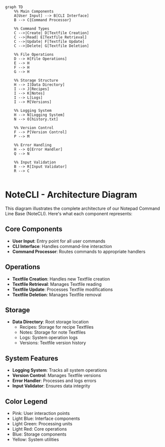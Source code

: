 ```mermaid
graph TD
    %% Main Components
    A[User Input] --> B[CLI Interface]
    B --> C{Command Processor}
    
    %% Command Types
    C -->|Create| D[Textfile Creation]
    C -->|Read| E[Textfile Retrieval]
    C -->|Update| F[Textfile Update]
    C -->|Delete| G[Textfile Deletion]
    
    %% File Operations
    D --> H[File Operations]
    E --> H
    F --> H
    G --> H
    
    %% Storage Structure
    H --> I[Data Directory]
    I --> J[Recipes]
    I --> K[Notes]
    I --> L[Logs]
    I --> M[Versions]
    
    %% Logging System
    H --> N[Logging System]
    N --> O[history.txt]
    
    %% Version Control
    F --> P[Version Control]
    P --> M
    
    %% Error Handling
    H --> Q[Error Handler]
    Q --> N
    
    %% Input Validation
    B --> R[Input Validator]
    R --> C
    
```

# NoteCLI - Architecture Diagram

This diagram illustrates the complete architecture of our Notepad Command Line Base (NoteCLI). Here's what each component represents:

## Core Components
- **User Input**: Entry point for all user commands
- **CLI Interface**: Handles command-line interaction
- **Command Processor**: Routes commands to appropriate handlers

## Operations
- **Textfile Creation**: Handles new Textfile creation
- **Textfile Retrieval**: Manages Textfile reading
- **Textfile Update**: Processes Textfile modifications
- **Textfile Deletion**: Manages Textfile removal

## Storage
- **Data Directory**: Root storage location
  - Recipes: Storage for recipe Textfiles
  - Notes: Storage for note Textfiles
  - Logs: System operation logs
  - Versions: Textfile version history

## System Features
- **Logging System**: Tracks all system operations
- **Version Control**: Manages Textfile versions
- **Error Handler**: Processes and logs errors
- **Input Validator**: Ensures data integrity

## Color Legend
- Pink: User interaction points
- Light Blue: Interface components
- Light Green: Processing units
- Light Red: Core operations
- Blue: Storage components
- Yellow: System utilities 